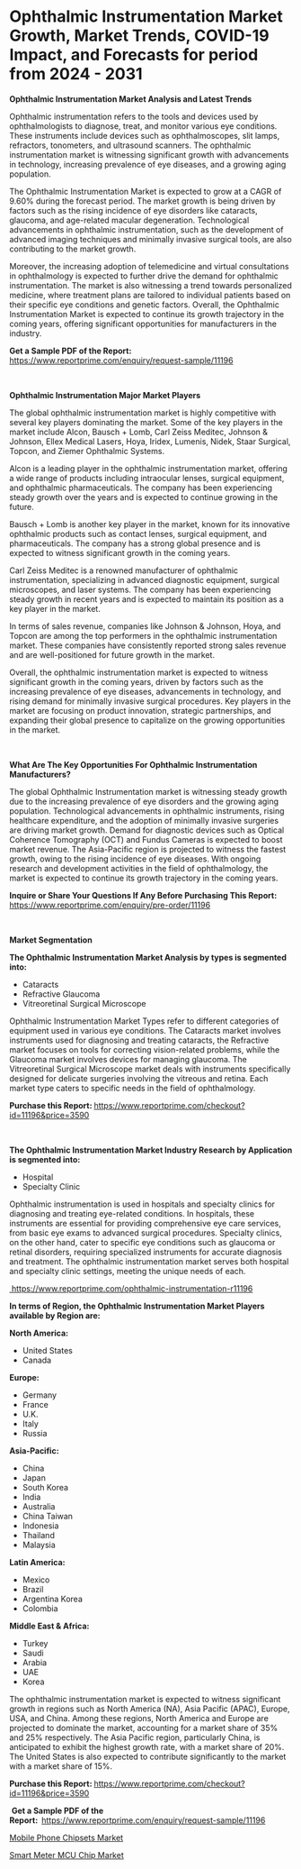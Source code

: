 <p><h1>Ophthalmic Instrumentation Market Growth, Market Trends, COVID-19 Impact, and Forecasts for period from 2024 - 2031</h1></p><p><strong>Ophthalmic Instrumentation Market Analysis and Latest Trends</strong></p>
<p><p>Ophthalmic instrumentation refers to the tools and devices used by ophthalmologists to diagnose, treat, and monitor various eye conditions. These instruments include devices such as ophthalmoscopes, slit lamps, refractors, tonometers, and ultrasound scanners. The ophthalmic instrumentation market is witnessing significant growth with advancements in technology, increasing prevalence of eye diseases, and a growing aging population.</p><p>The Ophthalmic Instrumentation Market is expected to grow at a CAGR of 9.60% during the forecast period. The market growth is being driven by factors such as the rising incidence of eye disorders like cataracts, glaucoma, and age-related macular degeneration. Technological advancements in ophthalmic instrumentation, such as the development of advanced imaging techniques and minimally invasive surgical tools, are also contributing to the market growth.</p><p>Moreover, the increasing adoption of telemedicine and virtual consultations in ophthalmology is expected to further drive the demand for ophthalmic instrumentation. The market is also witnessing a trend towards personalized medicine, where treatment plans are tailored to individual patients based on their specific eye conditions and genetic factors. Overall, the Ophthalmic Instrumentation Market is expected to continue its growth trajectory in the coming years, offering significant opportunities for manufacturers in the industry.</p></p>
<p><strong>Get a Sample PDF of the Report:&nbsp;</strong> <a href="https://www.reportprime.com/enquiry/request-sample/11196">https://www.reportprime.com/enquiry/request-sample/11196</a></p>
<p>&nbsp;</p>
<p><strong>Ophthalmic Instrumentation Major Market Players</strong></p>
<p><p>The global ophthalmic instrumentation market is highly competitive with several key players dominating the market. Some of the key players in the market include Alcon, Bausch + Lomb, Carl Zeiss Meditec, Johnson & Johnson, Ellex Medical Lasers, Hoya, Iridex, Lumenis, Nidek, Staar Surgical, Topcon, and Ziemer Ophthalmic Systems.</p><p>Alcon is a leading player in the ophthalmic instrumentation market, offering a wide range of products including intraocular lenses, surgical equipment, and ophthalmic pharmaceuticals. The company has been experiencing steady growth over the years and is expected to continue growing in the future.</p><p>Bausch + Lomb is another key player in the market, known for its innovative ophthalmic products such as contact lenses, surgical equipment, and pharmaceuticals. The company has a strong global presence and is expected to witness significant growth in the coming years.</p><p>Carl Zeiss Meditec is a renowned manufacturer of ophthalmic instrumentation, specializing in advanced diagnostic equipment, surgical microscopes, and laser systems. The company has been experiencing steady growth in recent years and is expected to maintain its position as a key player in the market.</p><p>In terms of sales revenue, companies like Johnson & Johnson, Hoya, and Topcon are among the top performers in the ophthalmic instrumentation market. These companies have consistently reported strong sales revenue and are well-positioned for future growth in the market.</p><p>Overall, the ophthalmic instrumentation market is expected to witness significant growth in the coming years, driven by factors such as the increasing prevalence of eye diseases, advancements in technology, and rising demand for minimally invasive surgical procedures. Key players in the market are focusing on product innovation, strategic partnerships, and expanding their global presence to capitalize on the growing opportunities in the market.</p></p>
<p>&nbsp;</p>
<p><strong>What Are The Key Opportunities For Ophthalmic Instrumentation Manufacturers?</strong></p>
<p><p>The global Ophthalmic Instrumentation market is witnessing steady growth due to the increasing prevalence of eye disorders and the growing aging population. Technological advancements in ophthalmic instruments, rising healthcare expenditure, and the adoption of minimally invasive surgeries are driving market growth. Demand for diagnostic devices such as Optical Coherence Tomography (OCT) and Fundus Cameras is expected to boost market revenue. The Asia-Pacific region is projected to witness the fastest growth, owing to the rising incidence of eye diseases. With ongoing research and development activities in the field of ophthalmology, the market is expected to continue its growth trajectory in the coming years.</p></p>
<p><strong>Inquire or Share Your Questions If Any Before Purchasing This Report:</strong> <a href="https://www.reportprime.com/enquiry/pre-order/11196">https://www.reportprime.com/enquiry/pre-order/11196</a></p>
<p>&nbsp;</p>
<p><strong>Market Segmentation</strong></p>
<p><strong>The Ophthalmic Instrumentation Market Analysis by types is segmented into:</strong></p>
<p><ul><li>Cataracts</li><li>Refractive Glaucoma</li><li>Vitreoretinal Surgical Microscope</li></ul></p>
<p><p>Ophthalmic Instrumentation Market Types refer to different categories of equipment used in various eye conditions. The Cataracts market involves instruments used for diagnosing and treating cataracts, the Refractive market focuses on tools for correcting vision-related problems, while the Glaucoma market involves devices for managing glaucoma. The Vitreoretinal Surgical Microscope market deals with instruments specifically designed for delicate surgeries involving the vitreous and retina. Each market type caters to specific needs in the field of ophthalmology.</p></p>
<p><strong>Purchase this Report:&nbsp;</strong><a href="https://www.reportprime.com/checkout?id=11196&price=3590">https://www.reportprime.com/checkout?id=11196&price=3590</a></p>
<p>&nbsp;</p>
<p><strong>The Ophthalmic Instrumentation Market Industry Research by Application is segmented into:</strong></p>
<p><ul><li>Hospital</li><li>Specialty Clinic</li></ul></p>
<p><p>Ophthalmic instrumentation is used in hospitals and specialty clinics for diagnosing and treating eye-related conditions. In hospitals, these instruments are essential for providing comprehensive eye care services, from basic eye exams to advanced surgical procedures. Specialty clinics, on the other hand, cater to specific eye conditions such as glaucoma or retinal disorders, requiring specialized instruments for accurate diagnosis and treatment. The ophthalmic instrumentation market serves both hospital and specialty clinic settings, meeting the unique needs of each.</p></p>
<p><a href="https://www.reportprime.com/ophthalmic-instrumentation-r11196">&nbsp;https://www.reportprime.com/ophthalmic-instrumentation-r11196</a></p>
<p><strong>In terms of Region, the Ophthalmic Instrumentation Market Players available by Region are:</strong></p>
<p>
    <p> <strong> North America: </strong>
        <ul>
            <li>United States</li>
            <li>Canada</li>
        </ul>
        </p> 
    <p> <strong> Europe: </strong>
        <ul>
            <li>Germany</li>
            <li>France</li>
            <li>U.K.</li>
            <li>Italy</li>
            <li>Russia</li>
        </ul>
        </p> 
    <p> <strong> Asia-Pacific: </strong>
        <ul>
            <li>China</li>
            <li>Japan</li>
            <li>South Korea</li>
            <li>India</li>
            <li>Australia</li>
            <li>China Taiwan</li>
            <li>Indonesia</li>
            <li>Thailand</li>
            <li>Malaysia</li>
        </ul>
        </p> 
    <p> <strong> Latin America: </strong>
        <ul>
            <li>Mexico</li>
            <li>Brazil</li>
            <li>Argentina Korea</li>
            <li>Colombia</li>
        </ul>
        </p> 
    <p> <strong> Middle East & Africa: </strong>
        <ul>
            <li>Turkey</li>
            <li>Saudi</li>
            <li>Arabia</li>
            <li>UAE</li>
            <li>Korea</li>
        </ul>
    </p>
    </p>
<p><p>The ophthalmic instrumentation market is expected to witness significant growth in regions such as North America (NA), Asia Pacific (APAC), Europe, USA, and China. Among these regions, North America and Europe are projected to dominate the market, accounting for a market share of 35% and 25% respectively. The Asia Pacific region, particularly China, is anticipated to exhibit the highest growth rate, with a market share of 20%. The United States is also expected to contribute significantly to the market with a market share of 15%.</p></p>
<p><strong>Purchase this Report: </strong><a href="https://www.reportprime.com/checkout?id=11196&price=3590">https://www.reportprime.com/checkout?id=11196&price=3590</a></p>
<p>&nbsp;<strong>Get a Sample PDF of the Report:&nbsp;&nbsp;</strong><a href="https://www.reportprime.com/enquiry/request-sample/11196">https://www.reportprime.com/enquiry/request-sample/11196</a></p>
<p><strong></strong></p>
<p><p><a href="https://github.com/GroverBarry/Market-Research-Report-List-4/blob/main/mobile-phone-chipsets-market.md">Mobile Phone Chipsets Market</a></p><p><a href="https://scarlet-rocket-c63.notion.site/Smart-Meter-MCU-Chip-Market-Size-Market-Outlook-and-Market-Forecast-2024-to-2031-9332f61fcf9d4e8e9bfdc8d269c6e95a">Smart Meter MCU Chip Market</a></p></p>